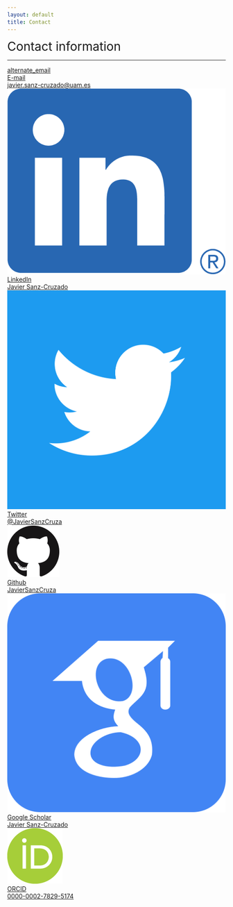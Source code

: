 ```yaml
---
layout: default
title: Contact
---
```


<div class="publications-div">
<div style="align: left; font-size:28px">Contact information</div>
<hr class="solid">

<div class="contact-info">
<p>
</p>
<a href="mailto:javier.sanz-cruzado@uam.es">
	<div class="mdc-card my-card">
		<div class="contact-card-left">
	 		<div class="material-icons">alternate_email</div>
		</div>
		<div class="contact-card-right">
			<div class="card__title">E-mail</div>
			<div class="card__subhead">javier.sanz-cruzado@uam.es</div>
		</div>
	</div>
</a>

<a href="https://www.linkedin.com/in/javier-sanz-cruzado-puig-607344172/">
	<div class="mdc-card my-card">	
		<div class="contact-card-left">
	 		<img src="/assets/img/linkedin.png" />
		</div>
		<div class="contact-card-right">
			<div class="card__title">LinkedIn</div>
			<div class="card__subhead">Javier Sanz-Cruzado</div>
		</div>
	</div>
</a>

<a href="https://twitter.com/JavierSanzCruza">
	<div class="mdc-card my-card">
		<div class="contact-card-left">
	 		<img src="/assets/img/twitter.png" />
		</div>
		<div class="contact-card-right">
			<div class="card__title">Twitter</div>
			<div class="card__subhead">@JavierSanzCruza</div>
		</div>
	</div>
</a>

<a href="https://github.com/JavierSanzCruza">
	<div class="mdc-card my-card">
		<div class="contact-card-left">
	 		<img src="/assets/img/github.png" />
		</div>
		<div class="contact-card-right">
			<div class="card__title">Github</div>
			<div class="card__subhead">JavierSanzCruza</div>
		</div>
	</div>
</a>

<a href="https://scholar.google.com/citations?user=w_kgThgAAAAJ&hl=es">
	<div class="mdc-card my-card">
		<div class="contact-card-left">
	 		<img src="/assets/img/scholar.png" />
		</div>
		<div class="contact-card-right">
			<div class="card__title">Google Scholar</div>
			<div class="card__subhead">Javier Sanz-Cruzado</div>
		</div>
	</div>
</a>

<a href="https://scholar.google.com/citations?user=w_kgThgAAAAJ&hl=es">
	<div class="mdc-card my-card">
		<div class="contact-card-left">
	 		<img src="/assets/img/orcid.png" />
		</div>
		<div class="contact-card-right">
			<div class="card__title">ORCID</div>
			<div class="card__subhead">0000-0002-7829-5174</div>
		</div>
	</div>
</a>

</div>